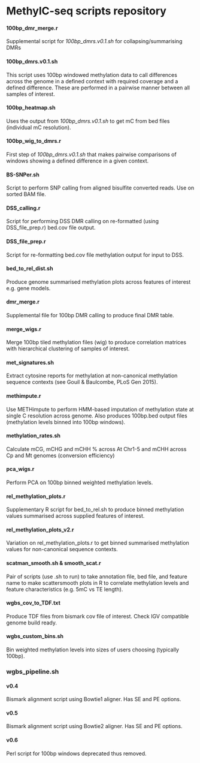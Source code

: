 # MethylC-seq scripts repository

#### 100bp_dmr_merge.r
Supplemental script for *100bp_dmrs.v0.1.sh* for collapsing/summarising DMRs

#### 100bp_dmrs.v0.1.sh
This script uses 100bp windowed methylation data to call differences across the genome in a defined context with required coverage and a defined difference. These are performed in a pairwise manner between all samples of interest.

#### 100bp_heatmap.sh
Uses the output from *100bp_dmrs.v0.1.sh* to get mC from bed files (individual mC resolution).

#### 100bp_wig_to_dmrs.r
First step of *100bp_dmrs.v0.1.sh* that makes pairwise comparisons of windows showing a defined difference in a given context.

#### BS-SNPer.sh		
Script to perform SNP calling from aligned bisulfite converted reads. Use on sorted BAM file.

#### DSS_calling.r
Script for performing DSS DMR calling on re-formatted (using DSS_file_prep.r) bed.cov file output.

#### DSS_file_prep.r
Script for re-formatting bed.cov file methylation output for input to DSS.

#### bed_to_rel_dist.sh
Produce genome summarised methylation plots across features of interest e.g. gene models.

#### dmr_merge.r
Supplemental file for 100bp DMR calling to produce final DMR table.

#### merge_wigs.r
Merge 100bp tiled methylation files (wig) to produce correlation matrices with hierarchical clustering of samples of interest.

#### met_signatures.sh
Extract cytosine reports for methylation at non-canonical methylation sequence contexts (see Gouil & Baulcombe, PLoS Gen 2015).

#### methimpute.r
Use METHimpute to perform HMM-based imputation of methylation state at single C resolution across genome. Also produces 100bp.bed output files (methylation levels binned into 100bp windows).

#### methylation_rates.sh
Calculate mCG, mCHG and mCHH % across At Chr1-5 and mCHH across Cp and Mt genomes (conversion efficiency)

#### pca_wigs.r
Perform PCA on 100bp binned weighted methylation levels.

#### rel_methylation_plots.r
Supplementary R script for bed_to_rel.sh to produce binned methylation values summarised across supplied features of interest.

#### rel_methylation_plots_v2.r
Variation on rel_methylation_plots.r to get binned summarised methylation values for non-canonical sequence contexts.

#### scatman_smooth.sh & smooth_scat.r
Pair of scripts (use .sh to run) to take annotation file, bed file, and feature name to make scattersmooth plots in R to correlate methylation levels and feature characteristics (e.g. 5mC vs TE length).

#### wgbs_cov_to_TDF.txt
Produce TDF files from bismark cov file of interest. Check IGV compatible genome build ready.

#### wgbs_custom_bins.sh
Bin weighted methylation levels into sizes of users choosing (typically 100bp).

### wgbs_pipeline.sh
#### v0.4
Bismark alignment script using Bowtie1 aligner. Has SE and PE options.
#### v0.5
Bismark alignment script using Bowtie2 aligner. Has SE and PE options.
#### v0.6
Perl script for 100bp windows deprecated thus removed.

